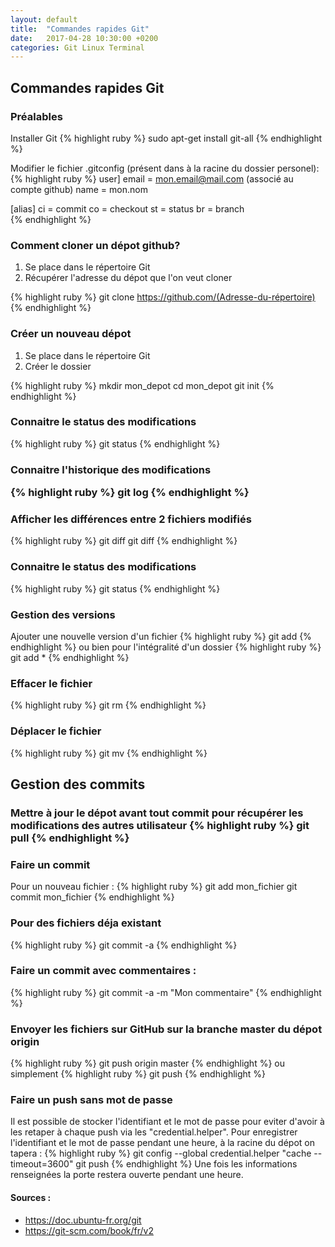 ```yaml
---
layout: default
title:  "Commandes rapides Git"
date:   2017-04-28 10:30:00 +0200
categories: Git Linux Terminal 
---
```


<h2>Commandes rapides Git </h2>

<h3> Préalables </h3>
Installer Git
{% highlight ruby %}
sudo apt-get install git-all
{% endhighlight %}

Modifier le fichier .gitconfig (présent dans à la racine du dossier personel):
{% highlight ruby %}
user] 
    email = mon.email@mail.com (associé au compte github)
    name = mon.nom 

 [alias] 
    ci = commit 
    co = checkout 
    st = status 
    br = branch  
{% endhighlight %}


<h3>Comment cloner un dépot github?</h3>

1. Se place dans le répertoire Git
2. Récupérer l'adresse du dépot que l'on veut cloner

{% highlight ruby %}
git clone https://github.com/(Adresse-du-répertoire)
{% endhighlight %}


<h3>Créer un nouveau dépot</h3>

1. Se place dans le répertoire Git
2. Créer le dossier

{% highlight ruby %}
mkdir mon_depot
cd mon_depot
git init
{% endhighlight %}




<h3>Connaitre le status des modifications</h3>

{% highlight ruby %}
git status
{% endhighlight %}

<h3>Connaitre l'historique des modifications

{% highlight ruby %}
git log
{% endhighlight %}


<h3>Afficher les différences entre 2 fichiers modifiés</h3>

{% highlight ruby %}
git diff
git diff <commit1> <commit2>
{% endhighlight %}

<h3>Connaitre le status des modifications</h3>

{% highlight ruby %}
git status
{% endhighlight %}

<h3>Gestion des versions</h3>
Ajouter une nouvelle version d'un fichier
{% highlight ruby %}
git add <mon_fichier_ou_dossier>
{% endhighlight %}
ou bien pour l'intégralité d'un dossier
{% highlight ruby %}
git add *
{% endhighlight %}

<h3>Effacer le fichier</h3>
{% highlight ruby %}
git rm <mon_fichier>
{% endhighlight %}


<h3>Déplacer le fichier</h3>
{% highlight ruby %}
git mv <mom_fichier> <nouvelle_destination>
{% endhighlight %}

<h2>Gestion des commits</h2>

<h3>Mettre à jour le dépot avant tout commit pour récupérer les modifications des autres utilisateur
{% highlight ruby %}
git pull
{% endhighlight %}

<h3>Faire un commit</h3>
Pour un nouveau fichier :
{% highlight ruby %}
git add mon_fichier
git commit mon_fichier
{% endhighlight %}


<h3>Pour des fichiers déja existant</h3>
{% highlight ruby %}
git commit -a
{% endhighlight %}


<h3>Faire un commit avec commentaires :</h3>
{% highlight ruby %}
git commit -a -m "Mon commentaire"
{% endhighlight %}

<h3>Envoyer les fichiers sur GitHub sur la branche master du dépot origin</h3>
{% highlight ruby %}
git push origin master
{% endhighlight %}
ou simplement
{% highlight ruby %}
git push 
{% endhighlight %}

<h3>Faire un push sans mot de passe</h3>
Il est possible de stocker l'identifiant et le mot de passe pour eviter d'avoir à les retaper à chaque push via les "credential.helper".
Pour enregistrer l'identifiant et le mot de passe pendant une heure, à la racine du dépot on tapera :
{% highlight ruby %}
git config --global credential.helper "cache --timeout=3600"
git push
{% endhighlight %}
Une fois les informations renseignées la porte restera ouverte pendant une heure.

</hr>
<h4>Sources :</h4>

<ul>
<li>
<a href=" https://doc.ubuntu-fr.org/git" target="_blanck">https://doc.ubuntu-fr.org/git</a>
</li>
<li>
<a href="https://git-scm.com/book/fr/v2" target="_blanck">https://git-scm.com/book/fr/v2</a>
</li>
</ul>

